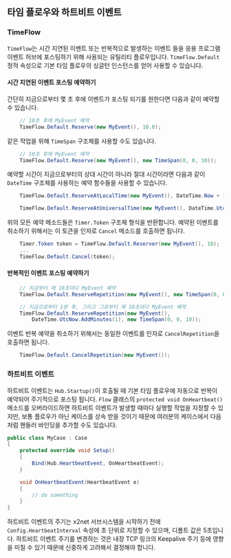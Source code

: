 ## 타임 플로우와 하트비트 이벤트

### TimeFlow

`TimeFlow`는 시간 지연된 이벤트 또는 반복적으로 발생하는 이벤트 들을 응용 프로그램 이벤트 허브에 포스팅하기 위해 사용되는 유틸리티 플로우입니다. `TimeFlow.Default` 정적 속성으로 기본 타임 플로우의 싱글턴 인스턴스를 얻어 사용할 수 있습니다.

#### 시간 지연된 이벤트 포스팅 예약하기

간단히 지금으로부터 몇 초 후에 이벤트가 포스팅 되기를 원한다면 다음과 같이 예약할 수 있습니다.

```csharp
    // 10초 후에 MyEvent 예약
    TimeFlow.Default.Reserve(new MyEvent(), 10.0);
```

같은 작업을 위해 `TimeSpan` 구조체를 사용할 수도 있습니다.

```csharp
    // 10초 후에 MyEvent 예약
    TimeFlow.Default.Reserve(new MyEvent(), new TimeSpan(0, 0, 10));
```

예약할 시간이 지금으로부터의 상대 시간이 아니라 절대 시간이라면 다음과 같이 `DateTime` 구조체를 사용하는 예약 함수들을 사용할 수 있습니다.

```csharp
    TimeFlow.Default.ReserveAtLocalTime(new MyEvent(), DateTime.Now + 1);

    TimeFlow.Default.ReserveAtUniversalTime(new MyEvent(), DateTime.UtcNow + 1);
```

위의 모든 예약 메소드들은 `Timer.Token` 구조체 형식을 반환합니다. 예약된 이벤트를 취소하기 위해서는 이 토큰을 인자로 `Cancel` 메소드를 호출하면 됩니다.

```csharp
    Timer.Token token = TimeFlow.Default.Reserver(new MyEvent(), 10);
    ...
    TimeFlow.Default.Cancel(token);
```

#### 반복적인 이벤트 포스팅 예약하기

```csharp
    // 지금부터 매 10초마다 MyEvent 예약
    TimeFlow.Default.ReserveRepetition(new MyEvent(), new TimeSpan(0, 0, 10));

    // 지금으로부터 1분 후, 그리고 그로부터 매 10초마다 MyEvent 예약
    TimeFlow.Default.ReserveRepetition(new MyEvent(),
        DateTime.UtcNow.AddMinutes(1), new TimeSpan(0, 0, 10));
```

이벤트 반복 예약을 취소하기 위해서는 동일한 이벤트를 인자로 `CancelRepetition`을 호출하면 됩니다.

```csharp
    TimeFlow.Default.CancelRepetition(new MyEvent());
```

### 하트비트 이벤트

하트비트 이벤트는 `Hub.Startup()`이 호출될 때 기본 타임 플로우에 자동으로 반복이 예약되어 주기적으로 포스팅 됩니다. `Flow` 클래스의 `protected void OnHeartbeat()` 메소드를 오버라이드하면 하트비트 이벤트가 발생할 때마다 실행할 작업을 지정할 수 있지만, 보통 플로우가 아닌 케이스를 상속 받을 것이기 때문에 여러분의 케이스에서 다음처럼 핸들러 바인딩을 추가할 수도 있습니다.

```csharp
public class MyCase : Case
{
    protected override void Setup()
    {
        Bind(Hub.HeartbeatEvent, OnHeartbeatEvent);
    }

    void OnHeartbeatEvent(HeartbeatEvent e)
    {
        // do something
    }
}
```

하트비트 이벤트의 주기는 x2net 서브시스템을 시작하기 전에 `Config.HeartbeatInterval` 속성에 초 단위로 지정할 수 있으며, 디폴트 값은 5초입니다. 하트비트 이벤트 주기를 변경하는 것은 내장 TCP 링크의 Keepalive 주기 등에 영향을 미칠 수 있기 때문에 신중하게 고려해서 결정해야 합니다.
